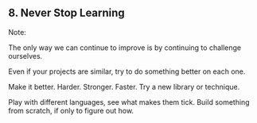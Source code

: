 <!-- .slide: data-background="resources/learning.jpg" -->

## 8. Never Stop Learning


Note:

The only way we can continue to improve is by continuing to challenge ourselves.

Even if your projects are similar, try to do something better on each one.

Make it better. Harder. Stronger. Faster. Try a new library or technique.

Play with different languages, see what makes them tick. Build something from scratch, if only to figure out how.
